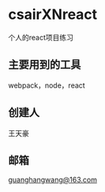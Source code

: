 # csairXNreact
个人的react项目练习

## 主要用到的工具
webpack，node，react


## 创建人
王天豪
## 邮箱
guanghangwang@163.com

